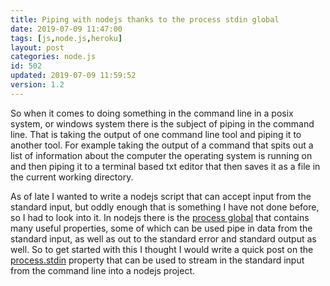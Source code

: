 ```yaml
---
title: Piping with nodejs thanks to the process stdin global
date: 2019-07-09 11:47:00
tags: [js,node.js,heroku]
layout: post
categories: node.js
id: 502
updated: 2019-07-09 11:59:52
version: 1.2
---
```


So when it comes to doing something in the command line in a posix system, or windows system there is the subject of piping in the command line. That is taking the output of one command line tool and piping it to another tool. For example taking the output of a command that spits out a list of information about the computer the operating system is running on and then piping it to a terminal based txt editor that then saves it as a file in the current working directory.

As of late I wanted to write a nodejs script that can accept input from the standard input, but oddly enough that is something I have not done before, so I had to look into it. In nodejs there is the [process global](https://nodejs.org/api/process.html#process_process) that contains many useful properties, some of which can be used pipe in data from the standard input, as well as out to the standard error and standard output as well. So to get started with this I thought I would write a quick post on the [process.stdin](https://nodejs.org/api/process.html#process_process_stdin) property that can be used to stream in the standard input from the command line into a nodejs project.

<!-- more -->
